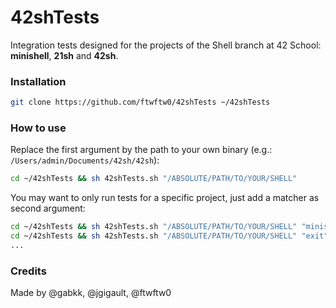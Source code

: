 # 42shTests

Integration tests designed for the projects of the Shell branch at 42 School: **minishell**, **21sh** and **42sh**.

### Installation

```bash
git clone https://github.com/ftwftw0/42shTests ~/42shTests
```


### How to use

Replace the first argument by the path to your own binary (e.g.: `/Users/admin/Documents/42sh/42sh`):

```bash
cd ~/42shTests && sh 42shTests.sh "/ABSOLUTE/PATH/TO/YOUR/SHELL"
```

You may want to only run tests for a specific project, just add a matcher as second argument: 

```bash
cd ~/42shTests && sh 42shTests.sh "/ABSOLUTE/PATH/TO/YOUR/SHELL" "minishell" # tests for minishell
cd ~/42shTests && sh 42shTests.sh "/ABSOLUTE/PATH/TO/YOUR/SHELL" "exit"      # tests for the builtin exit
...
```

### Credits

Made by @gabkk, @jgigault, @ftwftw0

